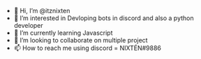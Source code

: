 - 👋 Hi, I’m @itznixten
- 👀 I’m interested in Devloping bots in discord and also a python developer
- 🌱 I’m currently learning Javascript
- 💞️ I’m looking to collaborate on multiple project
- 📫 How to reach me using discord = NIXTÉN#9886

<!---
itznixten/itznixten is a ✨ special ✨ repository because its `README.md` (this file) appears on your GitHub profile.
You can click the Preview link to take a look at your changes.
--->

